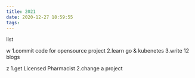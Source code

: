 ```yaml
---
title: 2021
date: 2020-12-27 18:59:55
tags:
---
```


list
<!-- more -->
w
1.commit code for opensource project
2.learn go & kubenetes
3.write 12 blogs

z
1.get Licensed Pharmacist
2.change a project